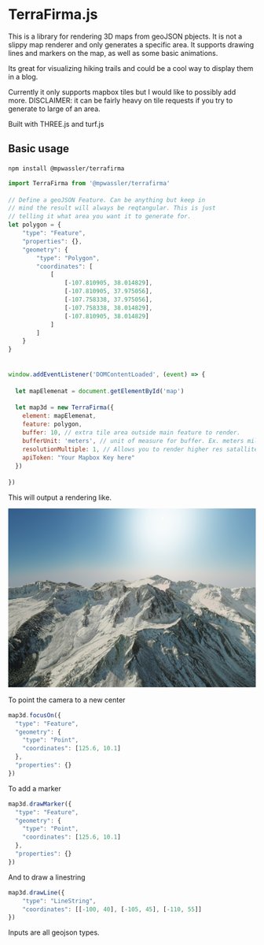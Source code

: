 # TerraFirma.js

This is a library for rendering 3D maps from geoJSON pbjects. It is not a slippy map renderer and only generates a specific area. It supports drawing lines and markers on the map, as well as some basic animations.

Its great for visualizing hiking trails and could be a cool way to display them in a blog.

Currently it only supports mapbox tiles but I would like to possibly add more. DISCLAIMER: it can be fairly heavy on tile requests if you try to generate to large of an area.

Built with THREE.js and turf.js


## Basic usage

`npm install @mpwassler/terrafirma`



```js
import TerraFirma from '@mpwassler/terrafirma'

// Define a geoJSON Feature. Can be anything but keep in
// mind the result will always be reqtangular. This is just
// telling it what area you want it to generate for.
let polygon = {
    "type": "Feature",
    "properties": {},
    "geometry": {
        "type": "Polygon",
        "coordinates": [
            [
                [-107.810905, 38.014829],
                [-107.810905, 37.975056],
                [-107.758338, 37.975056],
                [-107.758338, 38.014829],
                [-107.810905, 38.014829]
            ]
        ]
    }
}


window.addEventListener('DOMContentLoaded', (event) => {

  let mapElemenat = document.getElementById('map')

  let map3d = new TerraFirma({
    element: mapElemenat,
    feature: polygon,
    buffer: 10, // extra tile area outside main feature to render.
    bufferUnit: 'meters', // unit of measure for buffer. Ex. meters miles feet
    resolutionMultiple: 1, // Allows you to render higher res satallite tiles. Will slow things down a lot.
    apiToken: "Your Mapbox Key here"
  })

})


```

This will output a rendering like.

<img alt="Sample Render" src="sample/sample_render.png" width="1000" />

To point the camera to a new center
```js
map3d.focusOn({
  "type": "Feature",
  "geometry": {
    "type": "Point",
    "coordinates": [125.6, 10.1]
  },
  "properties": {}
})
```

To add a marker
```js
map3d.drawMarker({
  "type": "Feature",
  "geometry": {
    "type": "Point",
    "coordinates": [125.6, 10.1]
  },
  "properties": {}
})
```

And to draw a linestring
```js
map3d.drawLine({
    "type": "LineString",
    "coordinates": [[-100, 40], [-105, 45], [-110, 55]]
})
```

Inputs are all geojson types.
